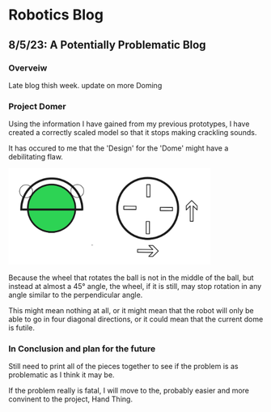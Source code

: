 # Robotics Blog 

## 8/5/23: A Potentially Problematic Blog

### Overveiw

Late blog thish week. update on more Doming

### Project Domer

Using the information I have gained from my previous prototypes, I have created a correctly scaled model so that it stops making crackling sounds.


It has occured to me that the 'Design' for the 'Dome' might have a debilitating flaw.  

<img src="../Images/Omniwheel problem diagram.png" width=400px alt="Images/Omniwheel problem diagram.png">

Because the wheel that rotates the ball is not in the middle of the ball, but instead at almost a 45° angle, the wheel, if it is still, may stop rotation in any angle similar to the perpendicular angle. 

This might mean nothing at all, or it might mean that the robot will only be able to go in four diagonal directions, or it could mean that the current dome is futile. 



### In Conclusion and plan for the future

Still need to print all of the pieces together to see if the problem is as problematic as I think it may be.

If the problem really is fatal, I will move to the, probably easier and more convinent to the project, Hand Thing.